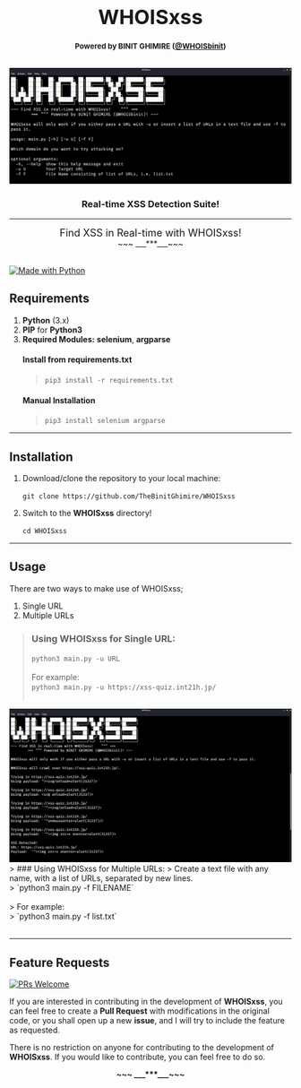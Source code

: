 <center>
    <br>
	<h1 style="font-size:36px;font-weight:bold;">
        WHOISxss<br>
        <font size=2><strong>Powered by BINIT GHIMIRE (<a href='https://twitter.com/WHOISbinit'>@WHOISbinit</a>)</strong></font>
    </h1>
	<img src="src/screenshot.png">
	<h3>Real-time <strong>XSS</strong> Detection Suite!</h3><hr/>
    <font size=4>Find XSS in Real-time with WHOISxss!</font><br/>
    ~~~ ___***___~~~<br><br>
</center>

[![Made with Python](https://ForTheBadge.com/images/badges/made-with-python.svg)](https://www.python.org/)
## Requirements
1. **Python** (3.x)
2. **PIP** for **Python3**
3. **Required Modules:** **selenium**, **argparse**
    #### Install from **requirements.txt**
    > `pip3 install -r requirements.txt`
    #### Manual Installation
    > `pip3 install selenium argparse`

<hr>

## Installation
1. Download/clone the repository to your local machine:
   
    `git clone https://github.com/TheBinitGhimire/WHOISxss`
2. Switch to the **WHOISxss** directory!

    `cd WHOISxss`

<hr>

## Usage
There are two ways to make use of WHOISxss;

1. Single URL
2. Multiple URLs 
   
> ### Using WHOISxss for Single URL:
> `python3 main.py -u URL`<br><br>
> For example:<br>
> `python3 main.py -u https://xss-quiz.int21h.jp/`<br><br>
<img src="src/single.png">
> ### Using WHOISxss for Multiple URLs:
> Create a text file with any name, with a list of URLs, separated by new lines.<br>
> `python3 main.py -f FILENAME`<br><br>
> For example:<br>
> `python3 main.py -f list.txt`<br><br>

<hr>

## Feature Requests
[![PRs Welcome](https://img.shields.io/badge/PRs-welcome-brightgreen.svg?style=flat-square)](https://github.com/TheBinitGhimire/WHOISxss/pulls)

If you are interested in contributing in the development of <strong>WHOISxss</strong>, you can feel free to create a <strong>Pull Request</strong> with modifications in the original code, or you shall open up a new <strong>issue</strong>, and I will try to include the feature as requested.

There is no restriction on anyone for contributing to the development of <strong>WHOISxss</strong>. If you would like to contribute, you can feel free to do so.

<center><strong>~~~ ___***___~~~</strong></center>